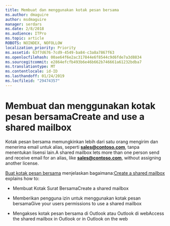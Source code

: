 ```yaml
---
title: Membuat dan menggunakan kotak pesan bersama
ms.author: dmaguire
author: msdmaguire
manager: serdars
ms.date: 2/8/2018
ms.audience: ITPro
ms.topic: article
ROBOTS: NOINDEX, NOFOLLOW
localization_priority: Priority
ms.assetid: 63f7d676-7cd9-4549-ba84-c3a8a7867f63
ms.openlocfilehash: 00ae64f6e2ac317844e6f8544c9d6fde7a3d8834
ms.sourcegitcommit: e2864efcfb493b6e46b662b746661a61232bdba7
ms.translationtype: MT
ms.contentlocale: id-ID
ms.lasthandoff: 01/24/2019
ms.locfileid: "29474357"
---
```

# <a name="create-and-use-a-shared-mailbox"></a><span data-ttu-id="3d160-102">Membuat dan menggunakan kotak pesan bersama</span><span class="sxs-lookup"><span data-stu-id="3d160-102">Create and use a shared mailbox</span></span>

<span data-ttu-id="3d160-103">Kotak pesan bersama memungkinkan lebih dari satu orang mengirim dan menerima email untuk alias, seperti **sales@contoso.com**, tanpa menentukan lisensi lain.</span><span class="sxs-lookup"><span data-stu-id="3d160-103">A shared mailbox lets more than one person send and receive email for an alias, like **sales@contoso.com**, without assigning another license.</span></span>
  
<span data-ttu-id="3d160-104">[Buat kotak pesan bersama](https://support.office.com/article/Create-a-shared-mailbox-871a246d-3acd-4bba-948e-5de8be0544c9) menjelaskan bagaimana:</span><span class="sxs-lookup"><span data-stu-id="3d160-104">[Create a shared mailbox](https://support.office.com/article/Create-a-shared-mailbox-871a246d-3acd-4bba-948e-5de8be0544c9) explains how to:</span></span> 
  
- <span data-ttu-id="3d160-105">Membuat Kotak Surat Bersama</span><span class="sxs-lookup"><span data-stu-id="3d160-105">Create a shared mailbox</span></span>
    
- <span data-ttu-id="3d160-106">Memberikan pengguna izin untuk menggunakan kotak pesan bersama</span><span class="sxs-lookup"><span data-stu-id="3d160-106">Give your users permissions to use a shared mailbox</span></span>
    
- <span data-ttu-id="3d160-107">Mengakses kotak pesan bersama di Outlook atau Outlook di web</span><span class="sxs-lookup"><span data-stu-id="3d160-107">Access the shared mailbox in Outlook or in Outlook on the web</span></span>
    

